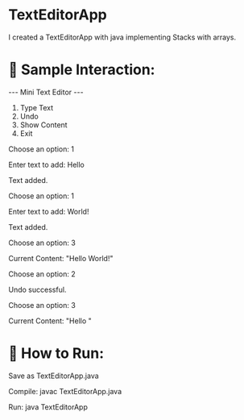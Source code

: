 # TextEditorApp
I created a TextEditorApp with java implementing Stacks with arrays.

# 🧪 Sample Interaction:

--- Mini Text Editor ---
1. Type Text
2. Undo
3. Show Content
4. Exit
   
Choose an option: 1

Enter text to add: Hello 

Text added.

Choose an option: 1

Enter text to add: World!

Text added.

Choose an option: 3

Current Content: "Hello World!"


Choose an option: 2

Undo successful.

Choose an option: 3

Current Content: "Hello "



# 📌 How to Run:

Save as TextEditorApp.java

Compile: javac TextEditorApp.java

Run: java TextEditorApp

